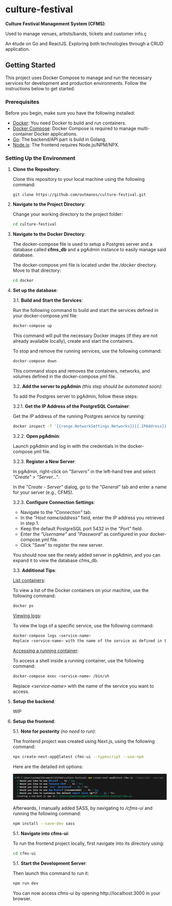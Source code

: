 # culture-festival

**Culture Festival Management System (CFMS)**:

Used to manage venues, artists/bands, tickets and customer info.ç

An étude on Go and ReactJS. Exploring both technologies through a CRUD application.

## Getting Started

This project uses Docker Compose to manage and run the necessary services for development and production environments. Follow the instructions below to get started.

### Prerequisites

Before you begin, make sure you have the following installed:

- [Docker](https://www.docker.com/get-started): You need Docker to build and run containers.
- [Docker Compose](https://docs.docker.com/compose/install/): Docker Compose is required to manage multi-container Docker applications.
- [Go](https://go.dev/doc/install): The backend/API part is build in Golang.
- [Node.js](https://nodejs.org): The frontend requires Node.js/NPM/NPX.

### Setting Up the Environment

1. **Clone the Repository**:
   
    Clone this repository to your local machine using the following command:

    ```ssh
    git clone https://github.com/outmanos/culture-festival.git
    ```

2. **Navigate to the Project Directory**:

    Change your working directory to the project folder:

    ```sh
    cd culture-festival
    ```

3. **Navigate to the Docker Directory**:

    The docker-compose file is used to setup a Postgres server and a database called **cfms_db** and a pgAdmin instance to easily manage said database.

    The docker-compose.yml file is located under the */docker* directory. Move to that directory:

    ```sh
    cd docker
    ```

3. **Set up the database**:

    3.1. **Build and Start the Services**:

    Run the following command to build and start the services defined in your docker-compose.yml file:

    ```sh
    docker-compose up
    ```

    This command will pull the necessary Docker images (if they are not already available locally), create and start the containers.

    To stop and remove the running services, use the following command:

    ```sh
    docker-compose down
    ```

    This command stops and removes the containers, networks, and volumes defined in the docker-compose.yml file.

    3.2. **Add the server to pgAdmin** *(this step should be automated soon)*:

    To add the Postgres server to pgAdmin, follow these steps:

    3.2.1. **Get the IP Address of the PostgreSQL Container**:

    Get the IP address of the running Postgres service by running:

    ```sh
    docker inspect -f '{{range.NetworkSettings.Networks}}{{.IPAddress}}{{end}}' postgres_container
    ```

    3.2.2. **Open pgAdmin**:

    Launch pgAdmin and log in with the credentials in the docker-compose.yml file.

    3.2.3. **Register a New Server**:

    In pgAdmin, right-click on *"Servers"* in the left-hand tree and select *"Create"* > *"Server..."*.

    In the *"Create - Server"* dialog, go to the *"General"* tab and enter a name for your server (e.g., CFMS).

    3.2.3. **Configure Connection Settings**:

    - Navigate to the *"Connection"* tab.
    - In the *"Host name/address"* field, enter the IP address you retrieved in step 1.
    - Keep the default PostgreSQL port 5432 in the *"Port"* field.
    - Enter the *"Username"* and *"Password"* as configured in your docker-compose.yml file.
    - Click "Save" to register the new server.

    You should now see the newly added server in pgAdmin, and you can expand it to view the database cfms_db.

    3.3. **Additional Tips**:

    <u>List containers</u>:

    To view a list of the Docker containers on your machine, use the following command:

    ```sh
    docker ps
    ```

    <u>Viewing logs</u>:

    To view the logs of a specific service, use the following command:

    ```sh
    docker-compose logs <service-name>
    Replace <service-name> with the name of the service as defined in the docker-compose.yml file.
    ```

    <u>Accessing a running container</u>:

    To access a shell inside a running container, use the following command:

    ```sh
    docker-compose exec <service-name> /bin/sh
    ```
    Replace *\<service-name>* with the name of the service you want to access.

4. **Setup the backend**:
   
   WIP

5. **Setup the frontend**:

    5.1. **Note for posterity** *(no need to run)*:

    The frontend project was created using Next.js, using the following command:

    ```sh
    npx create-next-app@latest cfms-ui --typescript --use-npm
    ```

    Here are the detailed init options:

    ![alt text](resources/img/nextjs-options.png)

    Afterwards, I manually added SASS, by navigating to */cfms-ui* and running the following command:
    
    ```sh
    npm install --save-dev sass
    ```

    5.1. **Navigate into cfms-ui**:

    To run the frontend project locally, first navigate into its directory using:

    ```sh
    cd cfms-ui
    ```

    5.1. **Start the Development Server**:

    Then launch this command to run it:

    ```sh
    npm run dev
    ```
    You can now access cfms-ui by opening http://localhost:3000 in your browser.